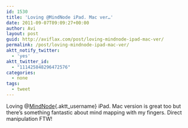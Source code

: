 ```yaml
---
id: 1530
title: 'Loving @MindNode iPad. Mac ver…'
date: 2011-09-07T09:09:27+00:00
author: Avi
layout: post
guid: http://aviflax.com/post/loving-mindnode-ipad-mac-ver/
permalink: /post/loving-mindnode-ipad-mac-ver/
aktt_notify_twitter:
  - 'yes'
aktt_twitter_id:
  - "111425848296472576"
categories:
  - none
tags:
  - tweet
---
```

Loving @[MindNode](http://twitter.com/MindNode){.aktt_username} iPad. Mac version is great too but there’s something fantastic about mind mapping with my fingers. Direct manipulation FTW!